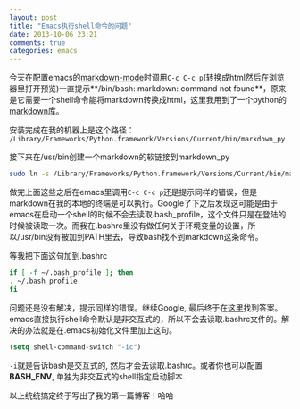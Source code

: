 ```yaml
---
layout: post
title: "Emacs执行shell命令的问题"
date: 2013-10-06 23:21
comments: true
categories: emacs
---
```



今天在配置emacs的[markdown-mode](http://jblevins.org/projects/markdown-mode/)时调用`C-c C-c p`(转换成html然后在浏览器里打开预览)一直提示**/bin/bash: markdown: command not found**，原来是它需要一个shell命令能将markdown转换成html，这里我用到了一个python的[markdown](https://pypi.python.org/pypi/Markdown)库。

安装完成在我的机器上是这个路径：
``/Library/Frameworks/Python.framework/Versions/Current/bin/markdown_py``

接下来在/usr/bin创建一个markdown的软链接到markdown_py
``` bash
sudo ln -s /Library/Frameworks/Python.framework/Versions/Current/bin/markdown_py markdown /usr/bin/markdown
```

做完上面这些之后在emacs里调用`C-c C-c p`还是提示同样的错误，但是markdown在我的本地的终端是可以执行。Google了下之后发现这可能是由于emacs在启动一个shell的时候不会去读取.bash_profile，这个文件只是在登陆的时候被读取一次。而我在.bashrc里没有做任何关于环境变量的设置，所以/usr/bin没有被加到PATH里去，导致bash找不到markdown这条命令。

等我把下面这句加到.bashrc
``` bash
if [ -f ~/.bash_profile ]; then
. ~/.bash_profile
fi
```

问题还是没有解决，提示同样的错误。继续Google, 最后终于在[这里](http://stackoverflow.com/questions/4393628/emacs-shell-command-not-found)找到答案。emacs直接执行shell命令默认是非交互式的，所以不会去读取.bashrc文件的。解决的办法就是在.emacs初始化文件里加上这句。
``` cl
(setq shell-command-switch "-ic")
```

`-i`就是告诉bash是交互式的, 然后才会去读取.bashrc。或者你也可以配置**BASH_ENV**, 单独为非交互式的shell指定启动脚本.

以上统统搞定终于写出了我的第一篇博客！哈哈
